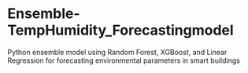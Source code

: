 # Ensemble-TempHumidity_Forecastingmodel
Python ensemble model using Random Forest, XGBoost, and Linear Regression for forecasting environmental parameters in smart buildings
